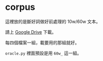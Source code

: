 # corpus

這裡放的是斷好詞做好前處理的 10w/60w 文本。

請上 [Google Drive](https://drive.google.com/drive/folders/1c74JgfXo2bRjdL0ZXGUX2qU3VLer1oxS?usp=sharing) 下載。

每四個檔案一組，載要用的那組就好。

`oracle.py` 裡面預設是用 `60w_` 這一組。
